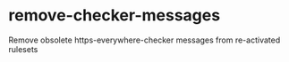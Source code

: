 # remove-checker-messages

Remove obsolete https-everywhere-checker messages from re-activated rulesets

